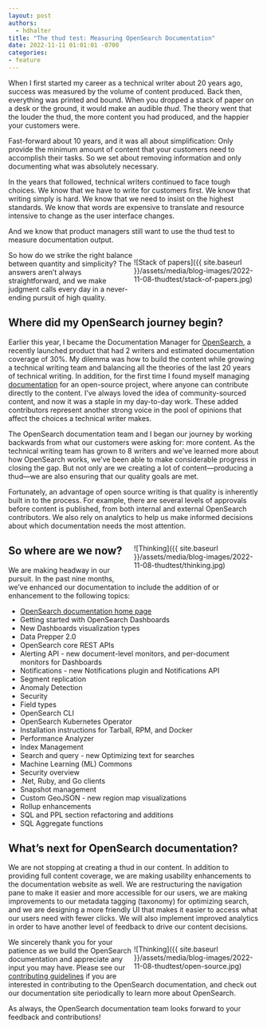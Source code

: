 ```yaml
---
layout: post
authors:
  - hdhalter
title: "The thud test: Measuring OpenSearch Documentation"
date: 2022-11-11 01:01:01 -0700
categories:
- feature
---
```


When I first started my career as a technical writer about 20 years ago, success was measured by the volume of content produced. Back then, everything was printed and bound. When you dropped a stack of paper on a desk or the ground, it would make an audible *thud*. The theory went that the louder the thud, the more content you had produced, and the happier your customers were.

Fast-forward about 10 years, and it was all about simplification: Only provide the minimum amount of content that your customers need to accomplish their tasks. So we set about removing information and only documenting what was absolutely necessary.

In the years that followed, technical writers continued to face tough choices. We know that we have to write for customers first. We know that writing simply is hard. We know that we need to insist on the highest standards. We know that words are expensive to translate and resource intensive to change as the user interface changes.

And we know that product managers still want to use the thud test to measure documentation output. <p style="max-width: 50%; float: right;">
![Stack of papers]({{ site.baseurl }}/assets/media/blog-images/2022-11-08-thudtest/stack-of-papers.jpg)</p>

So how do we strike the right balance between quantity and simplicity? The answers aren’t always straightforward, and we make judgment calls every day in a never-ending pursuit of high quality.

## Where did my OpenSearch journey begin?

Earlier this year, I became the Documentation Manager for [OpenSearch](https://opensearch.org/), a recently launched product that had 2 writers and estimated documentation coverage of 30%. My dilemma was how to build the content while growing a technical writing team and balancing all the theories of the last 20 years of technical writing.
In addition, for the first time I found myself managing [documentation](https://opensearch.org/docs/latest/) for an open-source project, where anyone can contribute directly to the content. I’ve always loved the idea of community-sourced content, and now it was a staple in my day-to-day work. These added contributors represent another strong voice in the pool of opinions that affect the choices a technical writer makes.

The OpenSearch documentation team and I began our journey by working backwards from what our customers were asking for: more content. As the technical writing team has grown to 8 writers and we’ve learned more about how OpenSearch works, we’ve been able to make considerable progress in closing the gap. But not only are we creating a lot of content—producing a thud—we are also ensuring that our quality goals are met.

Fortunately, an advantage of open source writing is that quality is inherently built in to the process. For example, there are several levels of approvals before content is published, from both internal and external OpenSearch contributors. We also rely on analytics to help us make informed decisions about which documentation needs the most attention. <p style="max-width: 50%; float: right;">
![Thinking]({{ site.baseurl }}/assets/media/blog-images/2022-11-08-thudtest/thinking.jpg) </p>

## So where are we now?

We are making headway in our pursuit. In the past nine months, we’ve enhanced our documentation to include the addition of or enhancement to the following topics:

* [OpenSearch documentation home page](https://opensearch.org/docs/latest)
* Getting started with OpenSearch Dashboards
* New Dashboards visualization types
* Data Prepper 2.0
* OpenSearch core REST APIs
* Alerting API - new document-level monitors, and per-document monitors for  Dashboards
* Notifications - new Notifications plugin and Notifications API
* Segment replication
* Anomaly Detection
* Security 
* Field types
* OpenSearch CLI
* OpenSearch Kubernetes Operator
* Installation instructions for Tarball, RPM, and Docker
* Performance Analyzer
* Index Management
* Search and query - new Optimizing text for searches
* Machine Learning (ML) Commons
* Security overview
* .Net, Ruby, and Go clients
* Snapshot management
* Custom GeoJSON - new region map visualizations
* Rollup enhancements
* SQL and PPL section refactoring and additions
* SQL Aggregate functions


## What’s next for OpenSearch documentation?

We are not stopping at creating a thud in our content. In addition to providing full content coverage, we are making usability enhancements to the documentation website as well. We are restructuring the navigation pane to make it easier and more accessible for our users, we are making improvements to our metadata tagging (taxonomy) for optimizing search, and we are designing a more friendly UI that makes it easier to access what our users need with fewer clicks. We will also implement improved analytics in order to have another level of feedback to drive our content decisions. <p style="max-width: 50%; float: right;">
![Thinking]({{ site.baseurl }}/assets/media/blog-images/2022-11-08-thudtest/open-source.jpg)</p> 

We sincerely thank you for your patience as we build the OpenSearch documentation and appreciate any input you may have. Please see our [contributing guidelines](https://github.com/opensearch-project/documentation-website/blob/main/CONTRIBUTING.md) if you are interested in contributing to the OpenSearch documentation, and check out our documentation site periodically to learn more about OpenSearch. 

As always, the OpenSearch documentation team looks forward to your feedback and contributions!
